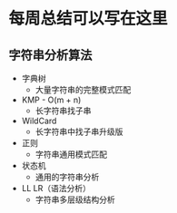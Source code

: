 # 每周总结可以写在这里

## 字符串分析算法

- 字典树
  - 大量字符串的完整模式匹配
- KMP - O(m + n)
  - 长字符串找子串
- WildCard
  - 长字符串中找子串升级版
- 正则
  - 字符串通用模式匹配
- 状态机
  - 通用的字符串分析
- LL LR（语法分析）
  - 字符串多层级结构分析
